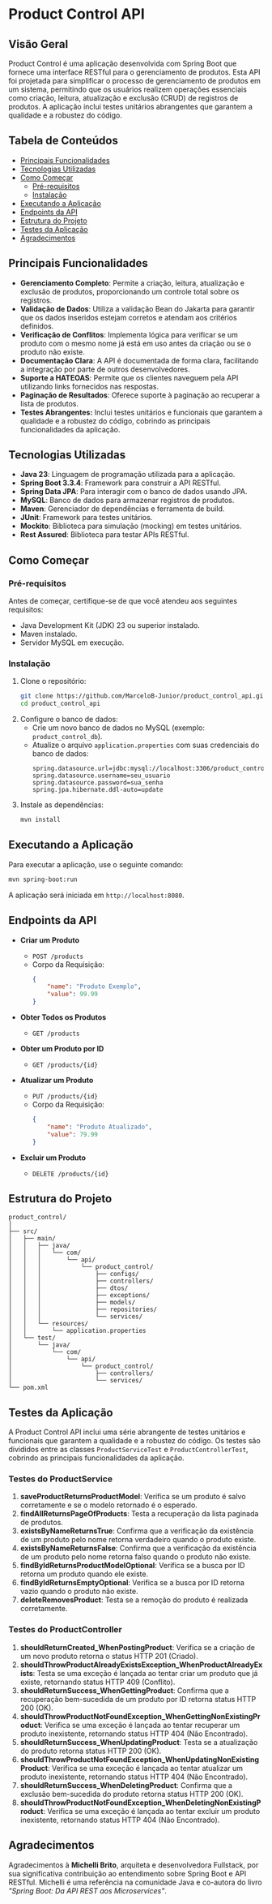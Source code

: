 
# Product Control API

## Visão Geral
Product Control é uma aplicação desenvolvida com Spring Boot que fornece uma interface RESTful para o gerenciamento de produtos. Esta API foi projetada para simplificar o processo de gerenciamento de produtos em um sistema, permitindo que os usuários realizem operações essenciais como criação, leitura, atualização e exclusão (CRUD) de registros de produtos. A aplicação inclui testes unitários abrangentes que garantem a qualidade e a robustez do código.

## Tabela de Conteúdos
- [Principais Funcionalidades](#principais-funcionalidades)
- [Tecnologias Utilizadas](#tecnologias-utilizadas)
- [Como Começar](#como-começar)
  - [Pré-requisitos](#pré-requisitos)
  - [Instalação](#instalação)
- [Executando a Aplicação](#executando-a-aplicação)
- [Endpoints da API](#endpoints-da-api)
- [Estrutura do Projeto](#estrutura-do-projeto)
- [Testes da Aplicação](#testes-da-aplicação)
- [Agradecimentos](#agradecimentos)

## Principais Funcionalidades
- **Gerenciamento Completo**: Permite a criação, leitura, atualização e exclusão de produtos, proporcionando um controle total sobre os registros.
- **Validação de Dados**: Utiliza a validação Bean do Jakarta para garantir que os dados inseridos estejam corretos e atendam aos critérios definidos.
- **Verificação de Conflitos**: Implementa lógica para verificar se um produto com o mesmo nome já está em uso antes da criação ou se o produto não	existe.
- **Documentação Clara**: A API é documentada de forma clara, facilitando a integração por parte de outros desenvolvedores.
- **Suporte a HATEOAS**: Permite que os clientes naveguem pela API utilizando links fornecidos nas respostas.
- **Paginação de Resultados**: Oferece suporte à paginação ao recuperar a lista de produtos.
- **Testes Abrangentes:** Inclui testes unitários e funcionais que garantem a qualidade e a robustez do código, cobrindo as principais funcionalidades da aplicação.

## Tecnologias Utilizadas
- **Java 23**: Linguagem de programação utilizada para a aplicação.
- **Spring Boot 3.3.4**: Framework para construir a API RESTful.
- **Spring Data JPA**: Para interagir com o banco de dados usando JPA.
- **MySQL**: Banco de dados para armazenar registros de produtos.
- **Maven**: Gerenciador de dependências e ferramenta de build.
- **JUnit**: Framework para testes unitários.
- **Mockito**: Biblioteca para simulação (mocking) em testes unitários.
- **Rest Assured**: Biblioteca para testar APIs RESTful.

## Como Começar

### Pré-requisitos
Antes de começar, certifique-se de que você atendeu aos seguintes requisitos:
- Java Development Kit (JDK) 23 ou superior instalado.
- Maven instalado.
- Servidor MySQL em execução.

### Instalação
1. Clone o repositório:
   ```bash
   git clone https://github.com/MarceloB-Junior/product_control_api.git
   cd product_control_api
   ```
2. Configure o banco de dados:
   - Crie um novo banco de dados no MySQL (exemplo: `product_control_db`).
   - Atualize o arquivo `application.properties` com suas credenciais do banco de dados:
     ```properties
     spring.datasource.url=jdbc:mysql://localhost:3306/product_control_db
     spring.datasource.username=seu_usuario
     spring.datasource.password=sua_senha
     spring.jpa.hibernate.ddl-auto=update
     ```
3. Instale as dependências:
   ```bash
   mvn install
   ```

## Executando a Aplicação
Para executar a aplicação, use o seguinte comando:
```bash
mvn spring-boot:run
```
A aplicação será iniciada em `http://localhost:8080`.

## Endpoints da API
- **Criar um Produto**
  - `POST /products`
  - Corpo da Requisição:
    ```json
    {
        "name": "Produto Exemplo",
        "value": 99.99
    }
    ```

- **Obter Todos os Produtos**
  - `GET /products`

- **Obter um Produto por ID**
  - `GET /products/{id}`

- **Atualizar um Produto**
  - `PUT /products/{id}`
  - Corpo da Requisição:
    ```json
    {
        "name": "Produto Atualizado",
        "value": 79.99
    }
    ```

- **Excluir um Produto**
  - `DELETE /products/{id}`

## Estrutura do Projeto
```
product_control/
│
├── src/
│   ├── main/
│   │   ├── java/
│   │   │   └── com/
│   │   │       └── api/
│   │   │           └── product_control/
│   │   │               ├── configs/
│   │   │               ├── controllers/
│   │   │               ├── dtos/
│   │   │               ├── exceptions/
│   │   │               ├── models/
│   │   │               ├── repositories/
│   │   │               └── services/
│   │   └── resources/
│   │       └── application.properties
│   └── test/
│       └── java/
│           └── com/
│               └── api/
│                   └── product_control/
│                       ├── controllers/
│                       └── services/
└── pom.xml

```

## Testes da Aplicação

A Product Control API inclui uma série abrangente de testes unitários e funcionais que garantem a qualidade e a robustez do código. Os testes são divididos entre as classes `ProductServiceTest` e `ProductControllerTest`, cobrindo as principais funcionalidades da aplicação.

### Testes do ProductService

1. **saveProductReturnsProductModel**: Verifica se um produto é salvo corretamente e se o modelo retornado é o esperado.
2. **findAllReturnsPageOfProducts**: Testa a recuperação da lista paginada de produtos.
3. **existsByNameReturnsTrue**: Confirma que a verificação da existência de um produto pelo nome retorna verdadeiro quando o produto existe.
4. **existsByNameReturnsFalse**: Confirma que a verificação da existência de um produto pelo nome retorna falso quando o produto não existe.
5. **findByIdReturnsProductModelOptional**: Verifica se a busca por ID retorna um produto quando ele existe.
6. **findByIdReturnsEmptyOptional**: Verifica se a busca por ID retorna vazio quando o produto não existe.
7. **deleteRemovesProduct**: Testa se a remoção do produto é realizada corretamente.

### Testes do ProductController

1. **shouldReturnCreated_WhenPostingProduct**: Verifica se a criação de um novo produto retorna o status HTTP 201 (Criado).
2. **shouldThrowProductAlreadyExistsException_WhenProductAlreadyExists**: Testa se uma exceção é lançada ao tentar criar um produto que já existe, retornando status HTTP 409 (Conflito).
3. **shouldReturnSuccess_WhenGettingProduct**: Confirma que a recuperação bem-sucedida de um produto por ID retorna status HTTP 200 (OK).
4. **shouldThrowProductNotFoundException_WhenGettingNonExistingProduct**: Verifica se uma exceção é lançada ao tentar recuperar um produto inexistente, retornando status HTTP 404 (Não Encontrado).
5. **shouldReturnSuccess_WhenUpdatingProduct**: Testa se a atualização do produto retorna status HTTP 200 (OK).
6. **shouldThrowProductNotFoundException_WhenUpdatingNonExistingProduct**: Verifica se uma exceção é lançada ao tentar atualizar um produto inexistente, retornando status HTTP 404 (Não Encontrado).
7. **shouldReturnSuccess_WhenDeletingProduct**: Confirma que a exclusão bem-sucedida do produto retorna status HTTP 200 (OK).
8. **shouldThrowProductNotFoundException_WhenDeletingNonExistingProduct**: Verifica se uma exceção é lançada ao tentar excluir um produto inexistente, retornando status HTTP 404 (Não Encontrado).

## Agradecimentos
Agradecimentos à **Michelli Brito**, arquiteta e desenvolvedora Fullstack, por sua significativa contribuição ao entendimento sobre Spring Boot e API RESTful. Michelli é uma referência na comunidade Java e co-autora do livro *"Spring Boot: Da API REST aos Microservices"*.